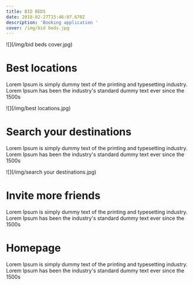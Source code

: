 ```yaml
---
title: BID BEDS
date: 2018-02-27T15:46:07.670Z
description: 'Booking application '
cover: /img/bid beds.jpg
---
```

!\[](/img/bid beds cover.jpg)

# Best locations

Lorem Ipsum is simply dummy text of the printing and typesetting industry. Lorem Ipsum has been the industry's standard dummy text ever since the 1500s

![](/img/best locations.jpg)

# Search your destinations

Lorem Ipsum is simply dummy text of the printing and typesetting industry. Lorem Ipsum has been the industry's standard dummy text ever since the 1500s

![](/img/search your destinations.jpg)

# Invite more friends

Lorem Ipsum is simply dummy text of the printing and typesetting industry. Lorem Ipsum has been the industry's standard dummy text ever since the 1500s

# Homepage

Lorem Ipsum is simply dummy text of the printing and typesetting industry. Lorem Ipsum has been the industry's standard dummy text ever since the 1500s
